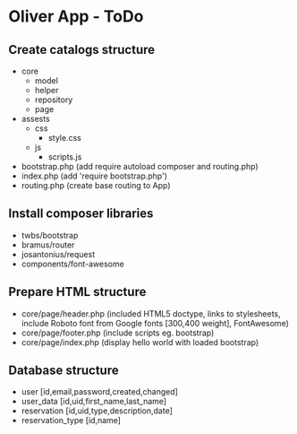 # Oliver App - ToDo

## Create catalogs structure
* core
    * model
    * helper
    * repository
    * page
* assests
    * css
        * style.css 
    * js
        * scripts.js 
* bootstrap.php (add require autoload composer and routing.php)
* index.php (add 'require bootstrap.php')
* routing.php (create base routing to App)

## Install composer libraries
- twbs/bootstrap
- bramus/router
- josantonius/request
- components/font-awesome

## Prepare HTML structure
* core/page/header.php (included HTML5 doctype, links to stylesheets, include Roboto font from Google fonts [300,400 weight], FontAwesome)
* core/page/footer.php (include scripts eg. bootstrap)
* core/page/index.php (display hello world with loaded bootstrap)


## Database structure
* user [id,email,password,created,changed]
* user_data [id,uid,first_name,last_name]
* reservation [id,uid,type,description,date]
* reservation_type [id,name]